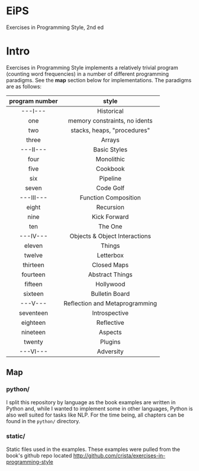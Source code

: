 # EiPS
Exercises in Programming Style, 2nd ed

# Intro
Exercises in Programming Style implements a relatively trivial program (counting word frequencies) in a number of different programming paradigms. See the **map** section below for implementations. The paradigms are as follows:

| program number |             style              |
|:--------------:|:------------------------------:|
|    ---I---     |           Historical           |
|      one       | memory constraints, no idents  |
|      two       |  stacks, heaps, "procedures"   |
|     three      |             Arrays             |
|    ---II---    |          Basic Styles          |
|      four      |           Monolithic           |
|      five      |            Cookbook            |
|      six       |            Pipeline            |
|     seven      |           Code Golf            |
|   ---III---    |      Function Composition      |
|     eight      |           Recursion            |
|      nine      |          Kick Forward          |
|      ten       |            The One             |
|    ---IV---    | Objects & Object Interactions  |
|     eleven     |             Things             |
|     twelve     |           Letterbox            |
|    thirteen    |          Closed Maps           |
|    fourteen    |        Abstract Things         |
|    fifteen     |           Hollywood            |
|    sixteen     |         Bulletin Board         |
|    ---V---     | Reflection and Metaprogramming |
|   seventeen    |         Introspective          |
|    eighteen    |           Reflective           |
|    nineteen    |            Aspects             |
|     twenty     |            Plugins             |
|    ---VI---    |           Adversity            |

## Map
### python/
I split this repository by language as the book examples are written in Python and, while I wanted to implement some in other languages, Python is also well suited for tasks like NLP.
For the time being, all chapters can be found in the `python/` directory.

### static/
Static files used in the examples. These examples were pulled from the book's github repo located http://github.com/crista/exercises-in-programming-style
